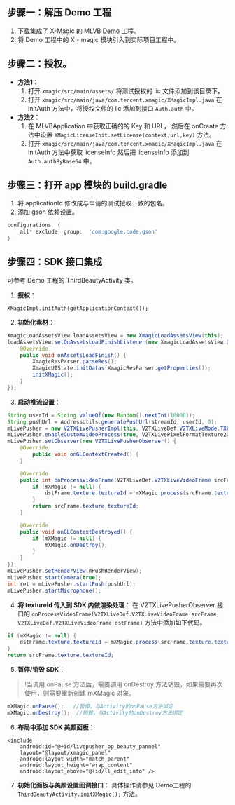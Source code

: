 [](id:step1)
## 步骤一：解压 Demo 工程
1. 下载集成了 X-Magic 的 MLVB [Demo]() 工程。
2. 将 Demo ⼯程中的 X - magic 模块引⼊到实际项⽬⼯程中。

[](id:step2)
## 步骤二：授权。
- **方法1：**
	1. 打开 `xmagic/src/main/assets/` 将测试授权的 lic ⽂件添加到该⽬录下。
	2. 打开 `xmagic/src/main/java/com.tencent.xmagic/XMagicImpl.java`  在 initAuth 方法中，将授权⽂件的 lic 添加到接⼝ `Auth.auth` 中。
- **方法2：**
	1. 在 MLVBApplication 中获取正确的的 Key 和 URL， 然后在 onCreate 方法中设置  `XMagicLicenseInit.setLicense(context,url,key)` 方法。
	2. 打开 `xmagic/src/main/java/com.tencent.xmagic/XMagicImpl.java` 在 initAuth 方法中获取 licenseInfo 然后把 licenseInfo 添加到 `Auth.authByBase64` 中。

[](id:step3)
## 步骤三：打开 app 模块的 build.gradle
1. 将 applicationId 修改成与申请的测试授权⼀致的包名。
2. 添加 gson 依赖设置。
```groovy
configurations  {
	all*.exclude  group:  'com.google.code.gson'
}
```


[](id:step4)
## 步骤四：SDK 接口集成
可参考 Demo ⼯程的 ThirdBeautyActivity 类。
1. **授权**：
```
XMagicImpl.initAuth(getApplicationContext());
```
2. **初始化素材**：
```java
XmagicLoadAssetsView loadAssetsView = new XmagicLoadAssetsView(this);
loadAssetsView.setOnAssetsLoadFinishListener(new XmagicLoadAssetsView.OnAssetsLoadFinishListener() {
	@Override
	public void onAssetsLoadFinish() {
		XmagicResParser.parseRes();
		XmagicUIState.initDatas(XmagicResParser.getProperties());
		initXMagic();
	}
}); 
```
3. **启动推流设置**：
```java
String userId = String.valueOf(new Random().nextInt(10000));
String pushUrl = AddressUtils.generatePushUrl(streamId, userId, 0);
mLivePusher = new V2TXLivePusherImpl(this, V2TXLiveDef.V2TXLiveMode.TXLiveMode_RTC);
mLivePusher.enableCustomVideoProcess(true, V2TXLivePixelFormatTexture2D, V2TXLiveBufferTypeTexture);
mLivePusher.setObserver(new V2TXLivePusherObserver() {
	@Override
		public void onGLContextCreated() {
	}

	@Override
	public int onProcessVideoFrame(V2TXLiveDef.V2TXLiveVideoFrame srcFrame, V2TXLiveDef.V2TXLiveVideoFrame dstFrame) {
		if (mXMagic != null) {
			dstFrame.texture.textureId = mXMagic.process(srcFrame.texture.textureId, srcFrame.width, srcFrame.height);
		}
		return srcFrame.texture.textureId;
	}

	@Override
	public void onGLContextDestroyed() {
		if (mXMagic != null) {
			mXMagic.onDestroy();
		}
	}
});
mLivePusher.setRenderView(mPushRenderView);
mLivePusher.startCamera(true);
int ret = mLivePusher.startPush(pushUrl);
mLivePusher.startMicrophone();
```
4. **将 textureId 传入到 SDK 内做渲染处理**：
在 V2TXLivePusherObserver 接口的 `onProcessVideoFrame(V2TXLiveDef.V2TXLiveVideoFrame srcFrame, V2TXLiveDef.V2TXLiveVideoFrame dstFrame)` 方法中添加如下代码。
```java
if (mXMagic != null) {
	dstFrame.texture.textureId = mXMagic.process(srcFrame.texture.textureId, srcFrame.width,srcFrame.height);
}
return srcFrame.texture.textureId;
```
5. **暂停/销毁 SDK**：
> !当调用 onPause 方法后，需要调用 onDestroy 方法销毁，如果需要再次使用，则需要重新创建 mXMagic 对象。
> 
```java
mXMagic.onPause();   //暂停，与Activity的onPause方法绑定
mXMagic.onDestroy();  //销毁，与Activity的onDestroy方法绑定
```
6. **布局中添加 SDK 美颜面板**：
```
<include
    android:id="@+id/livepusher_bp_beauty_pannel"
    layout="@layout/xmagic_panel"
    android:layout_width="match_parent"
    android:layout_height="wrap_content"
    android:layout_above="@+id/ll_edit_info" />
```
7. **初始化面板与美颜设置回调接口**：
具体操作请参见 Demo⼯程的 `ThirdBeautyActivity.initXMagic();` ⽅法。

